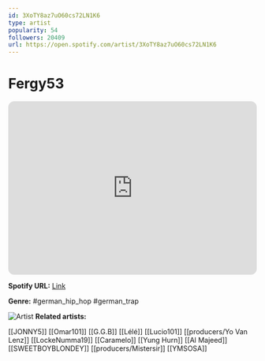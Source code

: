 ```yaml
---
id: 3XoTY8az7uO60cs72LN1K6
type: artist
popularity: 54
followers: 20409
url: https://open.spotify.com/artist/3XoTY8az7uO60cs72LN1K6
---
```

# Fergy53

<iframe style="border-radius:12px" src="https://open.spotify.com/embed/artist/3XoTY8az7uO60cs72LN1K6" width="100%" height="352" frameBorder="0" allowfullscreen="" allow="autoplay; clipboard-write; encrypted-media; fullscreen; picture-in-picture" loading="lazy"></iframe>

**Spotify URL:** [Link](https://open.spotify.com/artist/3XoTY8az7uO60cs72LN1K6)

**Genre:**  #german_hip_hop #german_trap

![Artist](https://i.scdn.co/image/ab6761610000e5ebc9a56aa9d91b0965593f322f)
**Related artists:**

[[JONNY5]]
[[Omar101]]
[[G.G.B]]
[[Lélé]]
[[Lucio101]]
[[producers/Yo Van Lenz]]
[[LockeNumma19]]
[[Caramelo]]
[[Yung Hurn]]
[[Al Majeed]]
[[SWEETBOYBLONDEY]]
[[producers/Mistersir]]
[[YMSOSA]]
